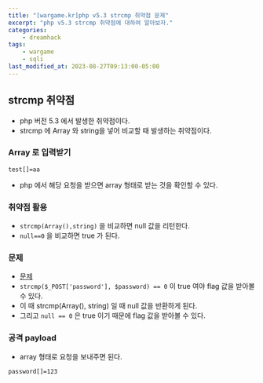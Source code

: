 ```yaml
---
title: "[wargame.kr]php v5.3 strcmp 취약점 문제"
excerpt: "php v5.3 strcmp 취약점에 대하여 알아보자."
categories:
    - dreamhack
tags:
    - wargame
    - sqli
last_modified_at: 2023-08-27T09:13:00-05:00
---
```


## strcmp 취약점
- php 버전 5.3 에서 발생한 취약점이다.
- strcmp 에 Array 와 string을 넣어 비교할 때 발생하는 취약점이다.

### Array 로 입력받기

```
test[]=aa
```

- php 에서 해당 요청을 받으면 array 형태로 받는 것을 확인할 수 있다.

### 취약점 활용
- `strcmp(Array(),string)` 을 비교하면 null 값을 리턴한다.
- `null==0` 을 비교하면 true 가 된다.


### 문제
- [문제](https://dreamhack.io/wargame/challenges/328)
- `strcmp($_POST['password'], $password) == 0` 이 true 여야 flag 값을 받아볼 수 있다.
- 이 때 strcmp(Array(), string) 일 때 null 값을 반환하게 된다.
- 그리고 `null == 0` 은 true 이기 때문에 flag 값을 받아볼 수 있다.


### 공격 payload
- array 형태로 요청을 보내주면 된다.

```
password[]=123
```
